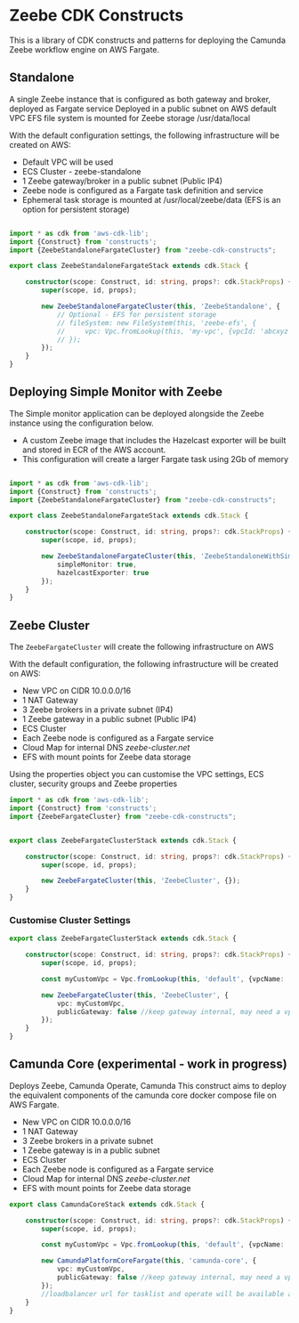 # Zeebe CDK Constructs

This is a library of CDK constructs and patterns for deploying the Camunda Zeebe workflow engine on AWS Fargate.

## Standalone

A single Zeebe instance that is configured as both gateway and broker, deployed as Fargate service Deployed in a public
subnet on AWS default VPC EFS file system is mounted for Zeebe storage /usr/data/local

With the default configuration settings, the following infrastructure will be created on AWS:

* Default VPC will be used
* ECS Cluster - zeebe-standalone
* 1 Zeebe gateway/broker in a public subnet (Public IP4)
* Zeebe node is configured as a Fargate task definition and service
* Ephemeral task storage is mounted at /usr/local/zeebe/data (EFS is an option for persistent storage)

```typescript

import * as cdk from 'aws-cdk-lib';
import {Construct} from 'constructs';
import {ZeebeStandaloneFargateCluster} from "zeebe-cdk-constructs";

export class ZeebeStandaloneFargateStack extends cdk.Stack {

    constructor(scope: Construct, id: string, props?: cdk.StackProps) {
        super(scope, id, props);

        new ZeebeStandaloneFargateCluster(this, 'ZeebeStandalone', {
            // Optional - EFS for persistent storage
            // fileSystem: new FileSystem(this, 'zeebe-efs', { 
            //     vpc: Vpc.fromLookup(this, 'my-vpc', {vpcId: 'abcxyz'})
            // });    
        });
    }
}

```

## Deploying Simple Monitor with Zeebe

The Simple monitor application can be deployed alongside the Zeebe instance using the configuration below.

* A custom Zeebe image that includes the Hazelcast exporter will be built and stored in ECR of the AWS account.
* This configuration will create a larger Fargate task using 2Gb of memory

```typescript

import * as cdk from 'aws-cdk-lib';
import {Construct} from 'constructs';
import {ZeebeStandaloneFargateCluster} from "zeebe-cdk-constructs";

export class ZeebeStandaloneFargateStack extends cdk.Stack {

    constructor(scope: Construct, id: string, props?: cdk.StackProps) {
        super(scope, id, props);

        new ZeebeStandaloneFargateCluster(this, 'ZeebeStandaloneWithSimpleMonitor', {
            simpleMonitor: true,
            hazelcastExporter: true
        });
    }
}

```

## Zeebe Cluster

The `ZeebeFargateCluster` will create the following infrastructure on AWS

With the default configuration, the following infrastructure will be created on AWS:

* New VPC on CIDR 10.0.0.0/16
* 1 NAT Gateway
* 3 Zeebe brokers in a private subnet (IP4)
* 1 Zeebe gateway in a public subnet (Public IP4)
* ECS Cluster
* Each Zeebe node is configured as a Fargate service
* Cloud Map for internal DNS _zeebe-cluster.net_
* EFS with mount points for Zeebe data storage

Using the properties object you can customise the VPC settings, ECS cluster, security groups and Zeebe properties

```typescript
import * as cdk from 'aws-cdk-lib';
import {Construct} from 'constructs';
import {ZeebeFargateCluster} from "zeebe-cdk-constructs";


export class ZeebeFargateClusterStack extends cdk.Stack {

    constructor(scope: Construct, id: string, props?: cdk.StackProps) {
        super(scope, id, props);

        new ZeebeFargateCluster(this, 'ZeebeCluster', {});
    }
}

```

### Customise Cluster Settings

```typescript
export class ZeebeFargateClusterStack extends cdk.Stack {

    constructor(scope: Construct, id: string, props?: cdk.StackProps) {
        super(scope, id, props);

        const myCustomVpc = Vpc.fromLookup(this, 'default', {vpcName: 'my-custom-vpc', vpcId: '1234'})

        new ZeebeFargateCluster(this, 'ZeebeCluster', {
            vpc: myCustomVpc,
            publicGateway: false //keep gateway internal, may need a vpn or bastion/jump server for access
        });
    }
}
```

## Camunda Core (experimental - work in progress)

Deploys Zeebe, Camunda Operate, Camunda This construct aims to deploy the equivalent components of the camunda core
docker compose file on AWS Fargate.

* New VPC on CIDR 10.0.0.0/16
* 1 NAT Gateway
* 3 Zeebe brokers in a private subnet
* 1 Zeebe gateway is in a public subnet
* ECS Cluster
* Each Zeebe node is configured as a Fargate service
* Cloud Map for internal DNS _zeebe-cluster.net_
* EFS with mount points for Zeebe data storage

```typescript
export class CamundaCoreStack extends cdk.Stack {

    constructor(scope: Construct, id: string, props?: cdk.StackProps) {
        super(scope, id, props);

        const myCustomVpc = Vpc.fromLookup(this, 'default', {vpcName: 'my-custom-vpc', vpcId: '1234'})

        new CamundaPlatformCoreFargate(this, 'camunda-core', {
            vpc: myCustomVpc,
            publicGateway: false //keep gateway internal, may need a vpn or bastion/jump server for access
        });
        //loadbalancer url for tasklist and operate will be available as an output
    }
}
```
